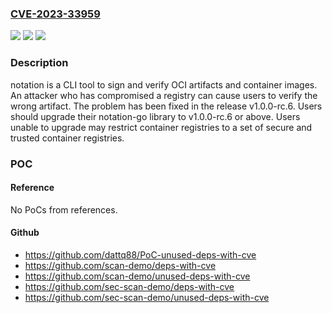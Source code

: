 ### [CVE-2023-33959](https://cve.mitre.org/cgi-bin/cvename.cgi?name=CVE-2023-33959)
![](https://img.shields.io/static/v1?label=Product&message=notation-go&color=blue)
![](https://img.shields.io/static/v1?label=Version&message=%3D%20%3C%201.0.0-rc.6%20&color=brighgreen)
![](https://img.shields.io/static/v1?label=Vulnerability&message=CWE-347%3A%20Improper%20Verification%20of%20Cryptographic%20Signature&color=brighgreen)

### Description

notation is a CLI tool to sign and verify OCI artifacts and container images. An attacker who has compromised a registry can cause users to verify the wrong artifact. The problem has been fixed in the release v1.0.0-rc.6. Users should upgrade their notation-go library to v1.0.0-rc.6 or above. Users unable to upgrade may restrict container registries to a set of secure and trusted container registries.

### POC

#### Reference
No PoCs from references.

#### Github
- https://github.com/dattq88/PoC-unused-deps-with-cve
- https://github.com/scan-demo/deps-with-cve
- https://github.com/scan-demo/unused-deps-with-cve
- https://github.com/sec-scan-demo/deps-with-cve
- https://github.com/sec-scan-demo/unused-deps-with-cve

